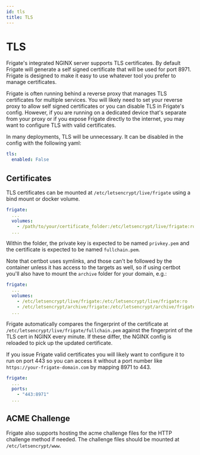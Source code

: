 ```yaml
---
id: tls
title: TLS
---
```


# TLS

Frigate's integrated NGINX server supports TLS certificates. By default Frigate will generate a self signed certificate that will be used for port 8971. Frigate is designed to make it easy to use whatever tool you prefer to manage certificates.

Frigate is often running behind a reverse proxy that manages TLS certificates for multiple services. You will likely need to set your reverse proxy to allow self signed certificates or you can disable TLS in Frigate's config. However, if you are running on a dedicated device that's separate from your proxy or if you expose Frigate directly to the internet, you may want to configure TLS with valid certificates.

In many deployments, TLS will be unnecessary. It can be disabled in the config with the following yaml:

```yaml
tls:
  enabled: False
```

## Certificates

TLS certificates can be mounted at `/etc/letsencrypt/live/frigate` using a bind mount or docker volume.

```yaml
frigate:
  ...
  volumes:
    - /path/to/your/certificate_folder:/etc/letsencrypt/live/frigate:ro
  ...
```

Within the folder, the private key is expected to be named `privkey.pem` and the certificate is expected to be named `fullchain.pem`.

Note that certbot uses symlinks, and those can't be followed by the container unless it has access to the targets as well, so if using certbot you'll also have to mount the `archive` folder for your domain, e.g.:

```yaml
frigate:
  ...
  volumes:
    - /etc/letsencrypt/live/frigate:/etc/letsencrypt/live/frigate:ro
    - /etc/letsencrypt/archive/frigate:/etc/letsencrypt/archive/frigate:ro
  ...

```

Frigate automatically compares the fingerprint of the certificate at `/etc/letsencrypt/live/frigate/fullchain.pem` against the fingerprint of the TLS cert in NGINX every minute. If these differ, the NGINX config is reloaded to pick up the updated certificate.

If you issue Frigate valid certificates you will likely want to configure it to run on port 443 so you can access it without a port number like `https://your-frigate-domain.com` by mapping 8971 to 443.

```yaml
frigate:
  ...
  ports:
    - "443:8971"
  ...
```

## ACME Challenge

Frigate also supports hosting the acme challenge files for the HTTP challenge method if needed. The challenge files should be mounted at `/etc/letsencrypt/www`.
